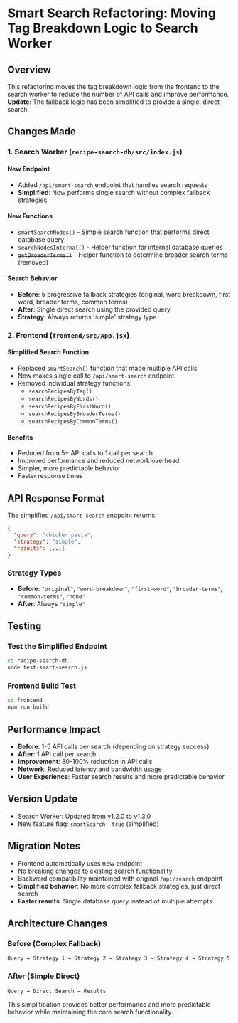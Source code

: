 # Smart Search Refactoring: Moving Tag Breakdown Logic to Search Worker

## Overview
This refactoring moves the tag breakdown logic from the frontend to the search worker to reduce the number of API calls and improve performance. **Update**: The fallback logic has been simplified to provide a single, direct search.

## Changes Made

### 1. Search Worker (`recipe-search-db/src/index.js`)

#### New Endpoint
- Added `/api/smart-search` endpoint that handles search requests
- **Simplified**: Now performs single search without complex fallback strategies

#### New Functions
- `smartSearchNodes()` - Simple search function that performs direct database query
- `searchNodesInternal()` - Helper function for internal database queries
- ~~`getBroaderTerms()` - Helper function to determine broader search terms~~ (removed)

#### Search Behavior
- **Before**: 5 progressive fallback strategies (original, word breakdown, first word, broader terms, common terms)
- **After**: Single direct search using the provided query
- **Strategy**: Always returns 'simple' strategy type

### 2. Frontend (`frontend/src/App.jsx`)

#### Simplified Search Function
- Replaced `smartSearch()` function that made multiple API calls
- Now makes single call to `/api/smart-search` endpoint
- Removed individual strategy functions:
  - `searchRecipesByTag()`
  - `searchRecipesByWords()`
  - `searchRecipesByFirstWord()`
  - `searchRecipesByBroaderTerms()`
  - `searchRecipesByCommonTerms()`

#### Benefits
- Reduced from 5+ API calls to 1 call per search
- Improved performance and reduced network overhead
- Simpler, more predictable behavior
- Faster response times

## API Response Format

The simplified `/api/smart-search` endpoint returns:

```json
{
  "query": "chicken pasta",
  "strategy": "simple",
  "results": [...]
}
```

### Strategy Types
- **Before**: `"original"`, `"word-breakdown"`, `"first-word"`, `"broader-terms"`, `"common-terms"`, `"none"`
- **After**: Always `"simple"`

## Testing

### Test the Simplified Endpoint
```bash
cd recipe-search-db
node test-smart-search.js
```

### Frontend Build Test
```bash
cd frontend
npm run build
```

## Performance Impact

- **Before**: 1-5 API calls per search (depending on strategy success)
- **After**: 1 API call per search
- **Improvement**: 80-100% reduction in API calls
- **Network**: Reduced latency and bandwidth usage
- **User Experience**: Faster search results and more predictable behavior

## Version Update

- Search Worker: Updated from v1.2.0 to v1.3.0
- New feature flag: `smartSearch: true` (simplified)

## Migration Notes

- Frontend automatically uses new endpoint
- No breaking changes to existing search functionality
- Backward compatibility maintained with original `/api/search` endpoint
- **Simplified behavior**: No more complex fallback strategies, just direct search
- **Faster results**: Single database query instead of multiple attempts

## Architecture Changes

### Before (Complex Fallback)
```
Query → Strategy 1 → Strategy 2 → Strategy 3 → Strategy 4 → Strategy 5
```

### After (Simple Direct)
```
Query → Direct Search → Results
```

This simplification provides better performance and more predictable behavior while maintaining the core search functionality.
